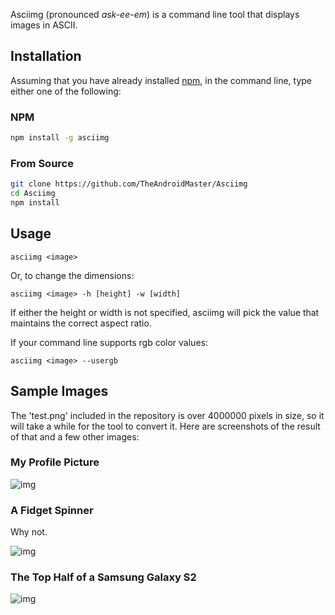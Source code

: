 Asciimg (pronounced _ask-ee-em_) is a command line tool that displays images in ASCII.

## Installation

Assuming that you have already installed [npm](https://www.npmjs.com/), in the command line, type either one of the following:

### NPM

```bash
npm install -g asciimg
```

### From Source

```bash
git clone https://github.com/TheAndroidMaster/Asciimg
cd Asciimg
npm install
```

## Usage

```
asciimg <image>
```

Or, to change the dimensions:

```
asciimg <image> -h [height] -w [width]
```

If either the height or width is not specified, asciimg will pick the value that maintains the correct aspect ratio.

If your command line supports rgb color values:

```
asciimg <image> --usergb
```

## Sample Images

The 'test.png' included in the repository is over 4000000 pixels in size, so it will take a while for the tool to convert it. Here are screenshots of the result of that and a few other images:

### My Profile Picture
![img](https://raw.githubusercontent.com/TheAndroidMaster/TheAndroidMaster.github.io/master/images/screenshots/Asciimg-Me.png)

### A Fidget Spinner
Why not.

![img](https://raw.githubusercontent.com/TheAndroidMaster/TheAndroidMaster.github.io/master/images/screenshots/Asciimg-FidgetSpinner.png)

### The Top Half of a Samsung Galaxy S2
![img](https://raw.githubusercontent.com/TheAndroidMaster/TheAndroidMaster.github.io/master/images/screenshots/Asciimg-GalaxyS2.png)
